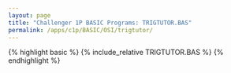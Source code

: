 ```yaml
---
layout: page
title: "Challenger 1P BASIC Programs: TRIGTUTOR.BAS"
permalink: /apps/c1p/BASIC/OSI/trigtutor/
---
```


{% highlight basic %}
{% include_relative TRIGTUTOR.BAS %}
{% endhighlight %}
